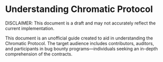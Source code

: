 # Understanding Chromatic Protocol

DISCLAIMER:
This document is a draft and may not accurately reflect the current implementation.

This document is an unofficial guide created to aid in understanding the Chromatic Protocol. The target audience includes contributors, auditors, and participants in bug bounty programs—individuals seeking an in-depth comprehension of the contracts.

